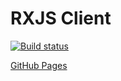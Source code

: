 # RXJS Client

[![Build status](https://ci.appveyor.com/api/projects/status/4604d6tmnw0iguaf?svg=true)](https://ci.appveyor.com/project/Kosatos/ahj-rxjs-client)

[GitHub Pages](https://kosatos.github.io/ahj-rxjs-client/)
